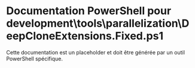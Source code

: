 # Documentation PowerShell pour development\tools\parallelization\DeepCloneExtensions.Fixed.ps1

Cette documentation est un placeholder et doit être générée par un outil PowerShell spécifique.
